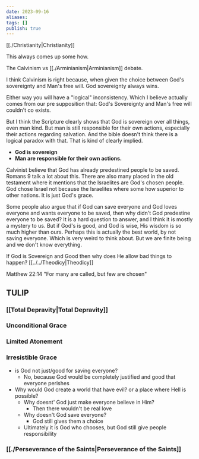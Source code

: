 ```yaml
---
date: 2023-09-16
aliases: 
tags: []
publish: true
---
```

[[./Christianity|Christianity]]

This always comes up some how.

The Calvinism vs [[./Arminianism|Arminianism]] debate.

I think Calvinism is right because, when given the choice between God's sovereignty and Man's free will. God sovereignty always wins.

Either way you will have a "logical" inconsistency. Which I believe actually comes from our pre supposition that: God's Sovereignty and Man's free will couldn't co exists.

But I think the Scripture clearly shows that God is sovereign over all things, even man kind. But man is still responsible for their own actions, especially their actions regarding salvation. And the bible doesn't think there is a logical paradox with that. That is kind of clearly implied.

- **God is sovereign**
- **Man are responsible for their own actions.**

Calvinist believe that God has already predestined people to be saved. Romans 9 talk a lot about this. There are also many placed in the old testament where it mentions that the Israelites are God's chosen people. God chose Israel not because the Israelites where some how superior to other nations. It is just God's grace.

Some people also argue that if God can save everyone and God loves everyone and wants everyone to be saved, then why didn't God predestine everyone to be saved? It is a hard question to answer, and I think it is mostly a mystery to us. But if God's is good, and God is wise, His wisdom is so much higher than ours. Perhaps this is actually the best world, by not saving everyone. Which is very weird to think about. But we are finite being and we don't know everything. 


If God is Sovereign and Good then why does He allow bad things to happen? [[../../Theodicy|Theodicy]]


Matthew 22:14 "For many are called, but few are chosen"

## TULIP
### [[Total Depravity|Total Depravity]]

### Unconditional Grace

### Limited Atonement

### Irresistible Grace
- is God not just/good for saving everyone?
	- No, because God would be completely justified and good that everyone perishes
- Why would God create a world that have evil? or a place where Hell is possible?
	- Why doesnt' God just make everyone believe in Him?
		- Then there wouldn't be real love
	- Why doesn't God save everyone?
		- God still gives them a choice
	- Ultimately it is God who chooses, but God still give people responsibility

### [[./Perseverance of the Saints|Perseverance of the Saints]]
